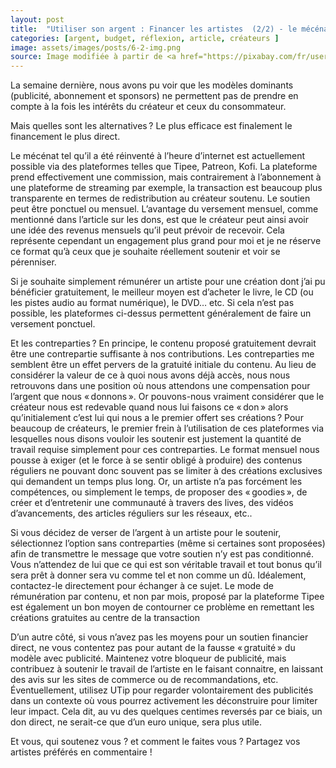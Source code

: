 ```yaml
---
layout: post
title:  "Utiliser son argent : Financer les artistes  (2/2) - le mécénat"
categories: [argent, budget, réflexion, article, créateurs ]
image: assets/images/posts/6-2-img.png
source: Image modifiée à partir de <a href="https://pixabay.com/fr/users/openclipart-vectors-30363/?utm_source=link-attribution&amp;utm_medium=referral&amp;utm_campaign=image&amp;utm_content=153336">OpenClipart-Vectors</a> de <a href="https://pixabay.com/fr/?utm_source=link-attribution&amp;utm_medium=referral&amp;utm_campaign=image&amp;utm_content=153336">Pixabay</a>
---
```



La semaine dernière, nous avons pu voir que les modèles dominants (publicité, abonnement et sponsors) ne permettent pas de prendre en compte à la fois les intérêts du créateur et ceux du consommateur. 

Mais quelles sont les alternatives ?
Le plus efficace est finalement le financement le plus direct. 

Le mécénat tel qu’il a été réinventé à l’heure d’internet est actuellement possible via des plateformes telles que Tipee, Patreon, Kofi. La plateforme prend effectivement une commission, mais contrairement à l’abonnement à une plateforme de streaming par exemple, la transaction est beaucoup plus transparente en termes de redistribution au créateur soutenu. Le soutien peut être ponctuel ou mensuel. L’avantage du versement mensuel, comme mentionné dans l’article sur les dons, est que le créateur peut ainsi avoir une idée des revenus mensuels qu’il peut prévoir de recevoir. Cela représente cependant un engagement plus grand pour moi et je ne réserve ce format qu’à ceux que je souhaite réellement soutenir et voir se pérenniser. 

Si je souhaite simplement rémunérer un artiste pour une création dont j’ai pu bénéficier gratuitement, le meilleur moyen est d’acheter le livre, le CD (ou les pistes audio au format numérique), le DVD… etc. Si cela n’est pas possible, les plateformes ci-dessus permettent généralement de faire un versement ponctuel.

Et les contreparties ? En principe, le contenu proposé gratuitement devrait être une contrepartie suffisante à nos contributions. Les contreparties me semblent être un effet pervers de la gratuité initiale du contenu. Au lieu de considérer la valeur de ce à quoi nous avons déjà accès, nous nous retrouvons dans une position où nous attendons une compensation pour l’argent que nous « donnons ». Or pouvons-nous vraiment considérer que le créateur nous est redevable quand nous lui faisons ce « don » alors qu’initialement c’est lui qui nous a le premier offert ses créations ? 
Pour beaucoup de créateurs, le premier frein à l’utilisation de ces plateformes via lesquelles nous disons vouloir les soutenir est justement la quantité de travail requise simplement pour ces contreparties.
Le format mensuel nous pousse à exiger (et le force à se sentir obligé à produire) des contenus réguliers ne pouvant donc souvent pas se limiter à des créations exclusives qui demandent un temps plus long. 
Or, un artiste n’a pas forcément les compétences, ou simplement le temps, de proposer des « goodies », de créer et d’entretenir une communauté à travers des lives, des vidéos d’avancements, des articles réguliers sur les réseaux, etc..

Si vous décidez de verser de l’argent à un artiste pour le soutenir, sélectionnez l’option sans contreparties (même si certaines sont proposées) afin de transmettre le message que votre soutien n’y est pas conditionné. Vous n’attendez de lui que ce qui est son véritable travail et tout bonus qu’il sera prêt à donner sera vu comme tel et non comme un dû. Idéalement, contactez-le directement pour échanger à ce sujet. 
Le mode de rémunération par contenu, et non par mois, proposé par la plateforme Tipee est également un bon moyen de contourner ce problème en remettant les créations gratuites au centre de la transaction

D’un autre côté, si vous n’avez pas les moyens pour un soutien financier direct, ne vous contentez pas pour autant de la fausse « gratuité » du modèle avec publicité. Maintenez votre bloqueur de publicité, mais contribuez à soutenir le travail de l’artiste en le faisant connaitre, en laissant des avis sur les sites de commerce ou de recommandations, etc.
Éventuellement, utilisez UTip pour regarder volontairement des publicités dans un contexte où vous pourrez activement les déconstruire pour limiter leur impact. Cela dit, au vu des quelques centimes reversés par ce biais, un don direct, ne serait-ce que d’un euro unique, sera plus utile.

Et vous, qui soutenez vous ? et comment le faites vous ? Partagez vos artistes préférés en commentaire !

